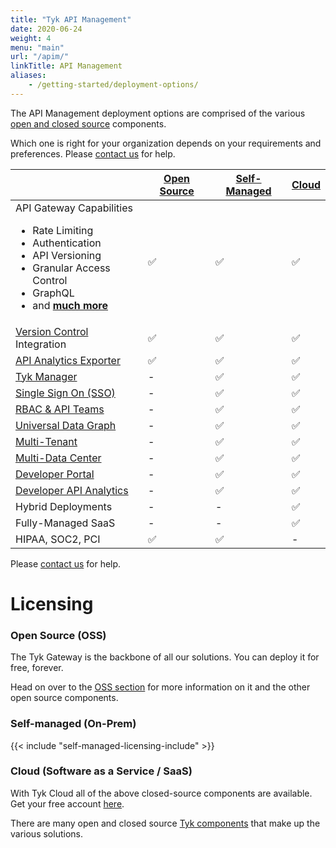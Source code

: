 ```yaml
---
title: "Tyk API Management"
date: 2020-06-24
weight: 4
menu: "main"
url: "/apim/"
linkTitle: API Management
aliases:
    - /getting-started/deployment-options/
---
```


The API Management deployment options are comprised of the various [open and closed source](/docs/tyk-stack/) components.

Which one is right for your organization depends on your requirements and preferences.  Please [contact us](https://tyk.io/about/contact/) for help.

|                          | [Open Source][11]  |   [Self-Managed][12]     |  [Cloud][13]
|--------------------------|--------------|--------------------|---------
| API Gateway Capabilities <br> <ul><li>Rate Limiting</li><li>Authentication</li> <li>API Versioning</li><li>Granular Access Control</li><li>GraphQL</li>  <li>and [**much more**][1]</li></ul> | ✅               |✅	                |✅      
| [Version Control][2] Integration | ✅		  |✅	              |✅	 
| [API Analytics Exporter][3]| ✅		      |✅	              |✅	 
| [Tyk Manager][4] | -	          |✅	              |✅	 
| [Single Sign On (SSO)][5]     | -	          |✅	              |✅	      
| [RBAC & API Teams][6]         | -	          |✅	              |✅	      
| [Universal Data Graph][7]     | -	          |✅	              |✅	      
| [Multi-Tenant][15]             | -	          |✅	              |✅	      
| [Multi-Data Center][8]        | -	          |✅	              |✅	      
| [Developer Portal][9]         | -		      |✅	              |✅	 
| [Developer API Analytics][10]  | -		      |✅	              |✅	   
| Hybrid Deployments                       | -		      |-	              |✅
| Fully-Managed SaaS       | -		      |-	              |✅
| HIPAA, SOC2, PCI          | ✅		      |✅	              | -	

Please [contact us](https://tyk.io/about/contact/) for help.

[1]: /docs/apim/open-source#tyk-gateway
[2]: /docs/tyk-sync/
[3]: /docs/tyk-pump/
[4]: /docs/tyk-dashboard/
[5]: /docs/advanced-configuration/integrate/sso/
[6]: /docs/tyk-dashboard/rbac/
[7]: /docs/universal-data-graph/
[8]: /docs/tyk-multi-data-centre/
[9]: /docs/tyk-developer-portal/
[10]: /docs/tyk-dashboard-analytics/
[11]:/docs/apim/open-source
[12]: /docs/tyk-on-premises/
[13]: https://account.cloud-ara.tyk.io/signup
[14]: https://tyk.io/price-comparison/?__hstc=181257784.269e6993c6140df347029595da3a8f[…]4015210561.61&__hssc=181257784.22.1614015210561&__hsfp=1600587040
[15]: /docs/basic-config-and-security/security/dashboard/organisations/


# Licensing
### Open Source (OSS)
The Tyk Gateway is the backbone of all our solutions.  You can deploy it for free, forever.

Head on over to the [OSS section][11] for more information on it and the other open source components. 
### Self-managed (On-Prem)

{{< include "self-managed-licensing-include" >}}


### Cloud (Software as a Service / SaaS)
With Tyk Cloud all of the above closed-source components are available. Get your free account [here][13].


There are many open and closed source [Tyk components](/docs/tyk-stack) that make up the various solutions.
